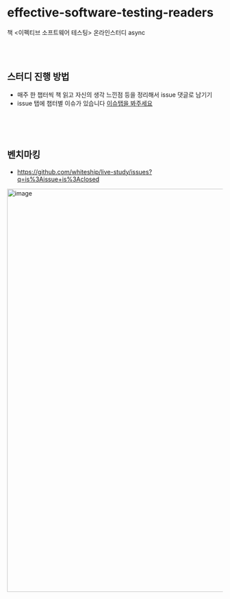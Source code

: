 # effective-software-testing-readers
책 &lt;이펙티브 소프트웨어 테스팅> 온라인스터디 async

<br>
<br>

## 스터디 진행 방법
- 매주 한 챕터씩 책 읽고 자신의 생각 느낀점 등을 정리해서 issue 댓글로 남기기
- issue 탭에 챕터별 이슈가 있습니다 [이슈탭을 봐주세요](https://github.com/moto3z/effective-software-testing-readers/issues)


<br>
<br>
<br>



## 벤치마킹

- https://github.com/whiteship/live-study/issues?q=is%3Aissue+is%3Aclosed
<img width="940" alt="image" src="https://github.com/moto3z/effective-software-testing-readers/assets/31065684/2a35f532-4a1c-453b-89fd-0ad1edc2cde8">
